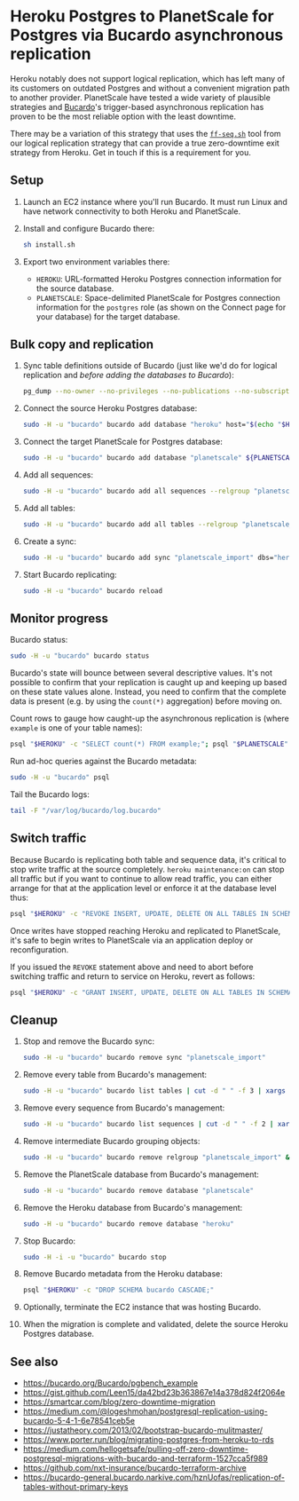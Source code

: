 Heroku Postgres to PlanetScale for Postgres via Bucardo asynchronous replication
================================================================================

Heroku notably does not support logical replication, which has left many of its customers on outdated Postgres and without a convenient migration path to another provider. PlanetScale have tested a wide variety of plausible strategies and [Bucardo](https://bucardo.org/Bucardo/)'s trigger-based asynchronous replication has proven to be the most reliable option with the least downtime.

There may be a variation of this strategy that uses the [`ff-seq.sh`](../postgres-direct/ff-seq.sh) tool from our logical replication strategy that can provide a true zero-downtime exit strategy from Heroku. Get in touch if this is a requirement for you.

Setup
-----

1. Launch an EC2 instance where you'll run Bucardo. It must run Linux and have network connectivity to both Heroku and PlanetScale.

2. Install and configure Bucardo there:

    ```sh
    sh install.sh
    ```

3. Export two environment variables there:
    * `HEROKU`: URL-formatted Heroku Postgres connection information for the source database.
    * `PLANETSCALE`: Space-delimited PlanetScale for Postgres connection information for the `postgres` role (as shown on the Connect page for your database) for the target database.

Bulk copy and replication
-------------------------

1. Sync table definitions outside of Bucardo (just like we'd do for logical replication and _before adding the databases to Bucardo_):

    ```sh
    pg_dump --no-owner --no-privileges --no-publications --no-subscriptions --schema-only "$HEROKU" | psql "$PLANETSCALE" -a
    ```

2. Connect the source Heroku Postgres database:

    ```sh
    sudo -H -u "bucardo" bucardo add database "heroku" host="$(echo "$HEROKU" | cut -d "@" -f 2 | cut -d ":" -f 1)" user="$(echo "$HEROKU" | cut -d "/" -f 3 | cut -d ":" -f 1)" password="$(echo "$HEROKU" | cut -d ":" -f 3 | cut -d "@" -f 1)" dbname="$(echo "$HEROKU" | cut -d "/" -f 4 | cut -d "?" -f 1)"
    ```

3. Connect the target PlanetScale for Postgres database:

    ```sh
    sudo -H -u "bucardo" bucardo add database "planetscale" ${PLANETSCALE%%" ssl"*}
    ```

4. Add all sequences:

    ```sh
    sudo -H -u "bucardo" bucardo add all sequences --relgroup "planetscale_import"
    ```

5. Add all tables:

    ```sh
    sudo -H -u "bucardo" bucardo add all tables --relgroup "planetscale_import"
    ```

6. Create a sync:

    ```sh
    sudo -H -u "bucardo" bucardo add sync "planetscale_import" dbs="heroku,planetscale" onetimecopy=1 relgroup="planetscale_import"
    ```

7. Start Bucardo replicating:

    ```sh
    sudo -H -u "bucardo" bucardo reload
    ```

Monitor progress
----------------

Bucardo status:

```sh
sudo -H -u "bucardo" bucardo status
```

Bucardo's state will bounce between several descriptive values. It's not possible to confirm that your replication is caught up and keeping up based on these state values alone. Instead, you need to confirm that the complete data is present (e.g. by using the `count(*)` aggregation) before moving on.

Count rows to gauge how caught-up the asynchronous replication is (where `example` is one of your table names):

```sh
psql "$HEROKU" -c "SELECT count(*) FROM example;"; psql "$PLANETSCALE" -c "SELECT count(*) FROM example;"
```

Run ad-hoc queries against the Bucardo metadata:

```sh
sudo -H -u "bucardo" psql
```

Tail the Bucardo logs:

```sh
tail -F "/var/log/bucardo/log.bucardo"
```

Switch traffic
--------------

Because Bucardo is replicating both table and sequence data, it's critical to stop write traffic at the source completely. `heroku maintenance:on` can stop all traffic but if you want to continue to allow read traffic, you can either arrange for that at the application level or enforce it at the database level thus:

```sh
psql "$HEROKU" -c "REVOKE INSERT, UPDATE, DELETE ON ALL TABLES IN SCHEMA public FROM $(echo "$HEROKU" | cut -d "/" -f 3 | cut -d ":" -f 1);"
```

Once writes have stopped reaching Heroku and replicated to PlanetScale, it's safe to begin writes to PlanetScale via an application deploy or reconfiguration.

If you issued the `REVOKE` statement above and need to abort before switching traffic and return to service on Heroku, revert as follows:

```sh
psql "$HEROKU" -c "GRANT INSERT, UPDATE, DELETE ON ALL TABLES IN SCHEMA public TO $(echo "$HEROKU" | cut -d "/" -f 3 | cut -d ":" -f 1);"
```

Cleanup
-------

1. Stop and remove the Bucardo sync:

    ```sh
    sudo -H -u "bucardo" bucardo remove sync "planetscale_import"
    ```

2. Remove every table from Bucardo's management:

    ```sh
    sudo -H -u "bucardo" bucardo list tables | cut -d " " -f 3 | xargs sudo -H -u "bucardo" bucardo remove table
    ```

3. Remove every sequence from Bucardo's management:

    ```sh
    sudo -H -u "bucardo" bucardo list sequences | cut -d " " -f 2 | xargs sudo -H -u "bucardo" bucardo remove sequence
    ```

4. Remove intermediate Bucardo grouping objects:

    ```sh
    sudo -H -u "bucardo" bucardo remove relgroup "planetscale_import" && sudo -H -u "bucardo" bucardo remove dbgroup "planetscale_import"
    ```

5. Remove the PlanetScale database from Bucardo's management:

    ```sh
    sudo -H -u "bucardo" bucardo remove database "planetscale"
    ```

6. Remove the Heroku database from Bucardo's management:

    ```sh
    sudo -H -u "bucardo" bucardo remove database "heroku"
    ```

7. Stop Bucardo:

    ```sh
    sudo -H -i -u "bucardo" bucardo stop
    ```

8. Remove Bucardo metadata from the Heroku database:

    ```sh
    psql "$HEROKU" -c "DROP SCHEMA bucardo CASCADE;"
    ```

8. Optionally, terminate the EC2 instance that was hosting Bucardo.

9. When the migration is complete and validated, delete the source Heroku Postgres database.

See also
--------

* <https://bucardo.org/Bucardo/pgbench_example>
* <https://gist.github.com/Leen15/da42bd23b363867e14a378d824f2064e>
* <https://smartcar.com/blog/zero-downtime-migration>
* <https://medium.com/@logeshmohan/postgresql-replication-using-bucardo-5-4-1-6e78541ceb5e>
* <https://justatheory.com/2013/02/bootstrap-bucardo-mulitmaster/>
* <https://www.porter.run/blog/migrating-postgres-from-heroku-to-rds>
* <https://medium.com/hellogetsafe/pulling-off-zero-downtime-postgresql-migrations-with-bucardo-and-terraform-1527cca5f989>
* <https://github.com/nxt-insurance/bucardo-terraform-archive>
* <https://bucardo-general.bucardo.narkive.com/hznUofas/replication-of-tables-without-primary-keys>
